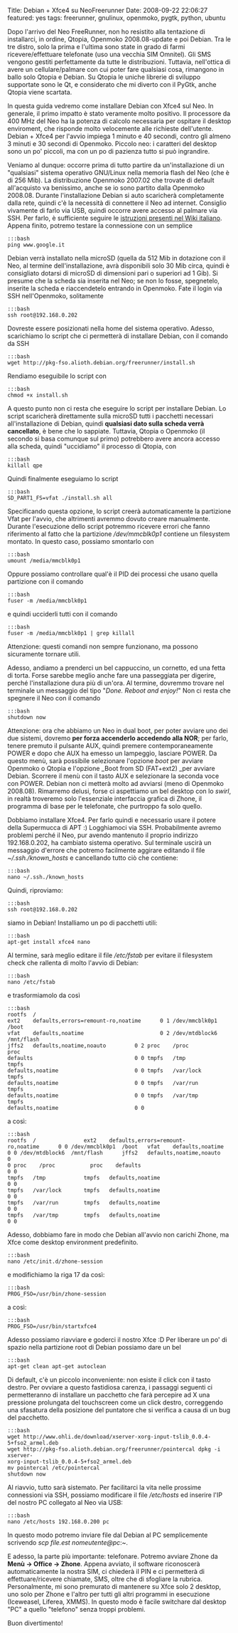 Title: Debian + Xfce4 su NeoFreerunner
Date:  2008-09-22 22:06:27
featured: yes
tags: freerunner, gnulinux, openmoko, pygtk, python, ubuntu

Dopo l'arrivo del Neo FreeRunner, non ho resistito alla tentazione
di installarci, in ordine, Qtopia, Openmoko 2008.08-update e poi Debian. Tra
le tre distro, solo la prima e l'ultima sono state in grado di farmi
ricevere/effettuare telefonate (uso una vecchia SIM Omnitel). Gli SMS vengono
gestiti perfettamente da tutte le distribuzioni. Tuttavia, nell'ottica di
avere un cellulare/palmare con cui poter fare qualsiasi cosa, rimangono in
ballo solo Qtopia e Debian. Su Qtopia le uniche librerie di sviluppo
supportate sono le Qt, e considerato che mi diverto con il PyGtk, anche Qtopia
viene scartata.


In questa guida vedremo come installare Debian con Xfce4 sul
Neo. In generale, il primo impatto è stato veramente molto positivo. Il
processore da 400 MHz del Neo ha la potenza di calcolo necessaria per ospitare
il desktop enviroment, che risponde molto velocemente alle richieste
dell'utente. Debian + Xfce4 per l'avvio impiega 1 minuto e 40 secondi, contro
gli almeno 3 minuti e 30 secondi di Openmoko. Piccolo neo: i caratteri del
desktop sono un po' piccoli, ma con un po di pazienza tutto si può ingrandire.


Veniamo al dunque: occorre prima di tutto partire da un'installazione di un
"qualsiasi" sistema operativo GNU/Linux nella memoria flash del Neo (che è di
256 Mib). La distribuzione Openmoko 2007.02 che trovate di default all'acquisto
va benissimo, anche se io sono partito dalla Openmoko 2008.08. Durante
l'installazione Debian si auto scaricherà completamente dalla rete, quindi c'è
la necessità di connettere il Neo ad internet. Consiglio vivamente di farlo
via USB, quindi occorre avere accesso al palmare via SSH. Per farlo, è
sufficiente seguire le [istruzioni presenti nel Wiki italiano][1]. Appena
finito, potremo testare la connessione con un semplice

    :::bash
	ping www.google.it 


Debian verrà installato
nella microSD (quella da 512 Mib in dotazione con il Neo, al termine
dell'installazione, avrà disponibili solo 30 Mib circa, quindi è consigliato
dotarsi di microSD di dimensioni pari o superiori ad 1 Gib). Si presume che la
scheda sia inserita nel Neo; se non lo fosse, spegnetelo, inserite la scheda e
riaccendetelo entrando in Openmoko. Fate il login via SSH nell'Openmoko,
solitamente

    :::bash
	ssh root@192.168.0.202

Dovreste essere posizionati nella home del sistema operativo.
Adesso, scarichiamo lo script che ci permetterà di installare Debian, con il
comando da SSH

    :::bash
	wget http://pkg-fso.alioth.debian.org/freerunner/install.sh

Rendiamo eseguibile
lo script con

    :::bash
	chmod +x install.sh

A questo punto non ci resta che eseguire lo script per installare Debian. Lo
script scaricherà direttamente sulla microSD tutti i pacchetti necessari
all'installazione di Debian, quindi **qualsiasi dato sulla scheda verrà
cancellato**, è bene che lo sappiate. Tuttavia, Qtopia o Openmoko (il secondo
si basa comunque sul primo) potrebbero avere ancora accesso alla scheda,
quindi "uccidiamo" il processo di Qtopia, con

    :::bash
	killall qpe

Quindi finalmente eseguiamo lo script

    :::bash
	SD_PART1_FS=vfat ./install.sh all

Specificando questa opzione, lo script creerà automaticamente la partizione
Vfat per l'avvio, che altrimenti avremmo dovuto creare manualmente. Durante
l'esecuzione dello script potremmo ricevere errori che fanno riferimento al
fatto che la partizione _/dev/mmcblk0p1_ contiene un filesystem montato. In
questo caso, possiamo smontarlo con

    :::bash
	umount /media/mmcblk0p1

Oppure possiamo controllare qual'è il PID dei
processi che usano quella partizione con il comando

    :::bash
	fuser -m /media/mmcblk0p1

e quindi ucciderli tutti con il comando

    :::bash
    fuser -m /media/mmcblk0p1 | grep killall

Attenzione: questi comandi non sempre funzionano,
ma possono sicuramente tornare utili.


Adesso, andiamo a prenderci un bel
cappuccino, un cornetto, ed una fetta di torta. Forse sarebbe meglio anche
fare una passeggiata per digerire, perché l'installazione dura più di un'ora.
Al termine, dovremmo trovare nel terminale un messaggio del tipo "_Done.
Reboot and enjoy!_" Non ci resta che spegnere il Neo con il comando

    :::bash
	shutdown now

Attenzione: ora che abbiamo un Neo in dual boot, per poter avviare uno dei due sistemi, dovremo
**per forza accenderlo accedendo alla NOR**; per farlo, tenere premuto il
pulsante AUX, quindi premere contemporaneamente POWER e dopo che AUX ha emesso
un lampeggìo, lasciare POWER. Da questo menù, sarà possibile selezionare
l'opzione _boot_ per avviare Openmoko o Qtopia e l'opzione _Boot from SD
(FAT+ext2) _per avviare Debian. Scorrere il menù con il tasto AUX e
selezionare la seconda voce con POWER. Debian non ci metterà molto ad avviarsi
(meno di Openmoko 2008.08). Rimarremo delusi, forse ci aspettiamo un bel
desktop con lo _swirl_, in realtà troveremo solo l'essenziale interfaccia
grafica di Zhone, il programma di base per le telefonate, che purtroppo fa
solo quello.


Dobbiamo installare Xfce4. Per farlo quindi e necessario usare il
potere della Supermucca di APT :) Logghiamoci via SSH. Probabilmente avremo
problemi perché il Neo, pur avendo mantenuto il proprio indirizzo
192.168.0.202, ha cambiato sistema operativo. Sul terminale uscirà un
messaggio d'errore che potremo facilmente aggirare editando il file
_~/.ssh./known_hosts_ e cancellando tutto ciò che contiene:

    :::bash
	nano ~/.ssh./known_hosts

Quindi, riproviamo:

    :::bash
	ssh root@192.168.0.202

siamo in Debian! Installiamo un po di pacchetti utili:

    :::bash
	apt-get install xfce4 nano

Al termine, sarà meglio editare il file _/etc/fstab_ per evitare 
il filesystem check che rallenta di molto l'avvio di Debian: 

    :::bash
	nano /etc/fstab

e trasformiamolo da così

    :::bash
	rootfs  /
	ext2    defaults,errors=remount-ro,noatime      0 1 /dev/mmcblk0p1  /boot
	vfat    defaults,noatime                        0 2 /dev/mtdblock6  /mnt/flash
	jffs2   defaults,noatime,noauto         0 2 proc    /proc           proc
	defaults                                0 0 tmpfs   /tmp            tmpfs
	defaults,noatime                        0 0 tmpfs   /var/lock       tmpfs
	defaults,noatime                        0 0 tmpfs   /var/run        tmpfs
	defaults,noatime                        0 0 tmpfs   /var/tmp        tmpfs
	defaults,noatime                        0 0 

a così:

    :::bash
	rootfs  /               ext2    defaults,errors=remount-
	ro,noatime      0 0 /dev/mmcblk0p1  /boot   vfat    defaults,noatime
	0 0 /dev/mtdblock6  /mnt/flash      jffs2   defaults,noatime,noauto         0
	0 proc    /proc           proc    defaults                                0 0
	tmpfs   /tmp            tmpfs   defaults,noatime                        0 0
	tmpfs   /var/lock       tmpfs   defaults,noatime                        0 0
	tmpfs   /var/run        tmpfs   defaults,noatime                        0 0
	tmpfs   /var/tmp        tmpfs   defaults,noatime                        0 0

Adesso, dobbiamo fare in modo che Debian all'avvio non carichi
Zhone, ma Xfce come desktop environment predefinito.

    :::bash
	nano /etc/init.d/zhone-session

e modifichiamo la riga 17 da così:

    :::bash
	PROG_FSO=/usr/bin/zhone-session

a così:

    :::bash
	PROG_FSO=/usr/bin/startxfce4

Adesso possiamo riavviare e goderci il nostro Xfce :D Per liberare un po'
 di spazio nella partizione root di Debian possiamo dare un bel
	
    :::bash
	apt-get clean apt-get autoclean

Di default, c'è un piccolo inconveniente: non esiste
il click con il tasto destro. Per ovviare a questo fastidiosa carenza, i
passaggi seguenti ci permetteranno di installare un pacchetto che farà 
percepire ad X una pressione prolungata del touchscreen come un click destro,
correggendo una sfasatura della posizione del puntatore che si verifica a
causa di un bug del pacchetto.

    :::bash
	wget http://www.ohli.de/download/xserver-xorg-input-tslib_0.0.4-5+fso2_armel.deb
	wget http://pkg-fso.alioth.debian.org/freerunner/pointercal dpkg -i xserver-
	xorg-input-tslib_0.0.4-5+fso2_armel.deb
	mv pointercal /etc/pointercal
	shutdown now

Al riavvio, tutto sarà sistemato. Per facilitarci la vita
nelle prossime connessioni via SSH, possiamo modificare il file _/etc/hosts_
ed inserire l'IP del nostro PC collegato al Neo via USB:

    :::bash
	nano /etc/hosts 192.168.0.200 pc

In questo modo potremo inviare file dal Debian al PC semplicemente scrivendo _scp
file.est nomeutente@pc_:~.


E adesso, la parte più importante: telefonare. Potremo avviare Zhone da
**Menù -> Office -> Zhone**. Appena avviato, il software riconoscerà automaticamente la nostra SIM, ci chiederà il PIN e ci permetterà di effettuare/ricevere chiamate, SMS, oltre
che di sfogliare la rubrica. Personalmente, mi sono premurato di mantenere su
Xfce solo 2 desktop, uno solo per Zhone e l'altro per tutti gli altri
programmi in esecuzione (Iceweasel, Liferea, XMMS). In questo modo è facile
switchare dal desktop "PC" a quello "telefono" senza troppi problemi.

Buon divertimento!

   [1]: http://wiki.openmoko.org/wiki/Getting_Started_with_your_Neo_FreeRunner/it#Connettere_il_Neo_FreeRunner_alla_Rete_via_USB
